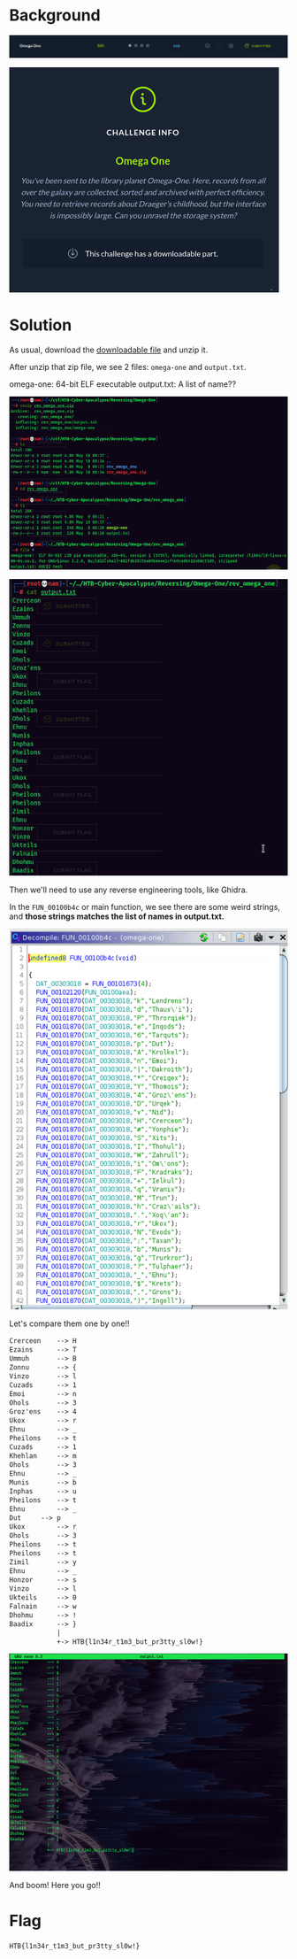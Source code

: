# Background
![background1](https://github.com/siunam321/CTF-Writeups/blob/main/Cyber-Apocalypse-CTF-2022/Reversing/Omega-One/images/background1.png)

![background2](https://github.com/siunam321/CTF-Writeups/blob/main/Cyber-Apocalypse-CTF-2022/Reversing/Omega-One/images/background2.png)

# Solution

As usual, download the [downloadable file](https://github.com/siunam321/CTF-Writeups/blob/main/Cyber-Apocalypse-CTF-2022/Reversing/Omega-One/rev_omega_one.zip) and unzip it.

After unzip that zip file, we see 2 files: `omega-one` and `output.txt`.

omega-one: 64-bit ELF executable
output.txt: A list of name??

![solution1](https://github.com/siunam321/CTF-Writeups/blob/main/Cyber-Apocalypse-CTF-2022/Reversing/Omega-One/images/solution1.png)

![solution2](https://github.com/siunam321/CTF-Writeups/blob/main/Cyber-Apocalypse-CTF-2022/Reversing/Omega-One/images/solution2.png)

Then we'll need to use any reverse engineering tools, like Ghidra.

In the `FUN_00100b4c` or main function, we see there are some weird strings, and **those strings matches the list of names in output.txt.**

![solution3](https://github.com/siunam321/CTF-Writeups/blob/main/Cyber-Apocalypse-CTF-2022/Reversing/Omega-One/images/solution3.png)

Let's compare them one by one!!

```
Crerceon	--> H
Ezains		--> T
Ummuh		--> B
Zonnu		--> {
Vinzo		--> l
Cuzads		--> 1
Emoi		--> n
Ohols		--> 3
Groz'ens	--> 4
Ukox		--> r
Ehnu		--> _
Pheilons	--> t
Cuzads		--> 1
Khehlan		--> m
Ohols		--> 3
Ehnu		--> _
Munis		--> b
Inphas		--> u
Pheilons	--> t
Ehnu		--> _
Dut		--> p
Ukox		--> r
Ohols		--> 3
Pheilons	--> t
Pheilons	--> t
Zimil		--> y
Ehnu		--> _
Honzor		--> s
Vinzo		--> l
Ukteils		--> 0
Falnain		--> w
Dhohmu		--> !
Baadix		--> }
			|
			+-> HTB{l1n34r_t1m3_but_pr3tty_sl0w!}
```

![flag](https://github.com/siunam321/CTF-Writeups/blob/main/Cyber-Apocalypse-CTF-2022/Reversing/Omega-One/images/flag.png)

And boom! Here you go!!

# Flag
`HTB{l1n34r_t1m3_but_pr3tty_sl0w!}`